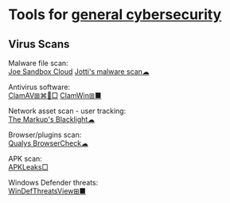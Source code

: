
# Tools for [general cybersecurity](https://trendless.tech/cysec/)

## Virus Scans

Malware file scan:  
[Joe Sandbox Cloud](https://www.joesandbox.com/)
[Jotti's malware scan☁](https://virusscan.jotti.org/)

Antivirus software:  
[ClamAV⊞⌘🐧□](https://www.clamav.net/)
[ClamWin⊞■](http://www.clamwin.com/)

Network asset scan - user tracking:  
[The Markup's Blacklight☁](https://themarkup.org/blacklight)

Browser/plugins scan:  
[Qualys BrowserCheck☁](https://browsercheck.qualys.com/)

APK scan:  
[APKLeaks□](https://github.com/dwisiswant0/apkleaks)

Windows Defender threats:  
[WinDefThreatsView⊞■](https://www.nirsoft.net/utils/windows_defender_threats_view.html)
